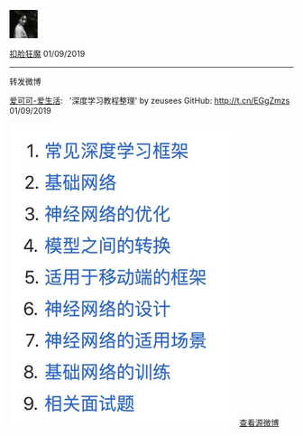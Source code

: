[![image0.jpg](../_resources/image0-3.jpg)](http://weibo.com/5264078216)

[扣脸狂魔](http://weibo.com/5264078216)
01/09/2019

* * *

转发微博

[爱可可-爱生活](http://weibo.com/1402400261):   '深度学习教程整理' by zeusees GitHub: http://t.cn/EGgZmzs ​01/09/2019

![image1.jpg](../_resources/image1-5.jpg)
[查看源微博](http://weibo.com/5264078216/HbamelTJ1)